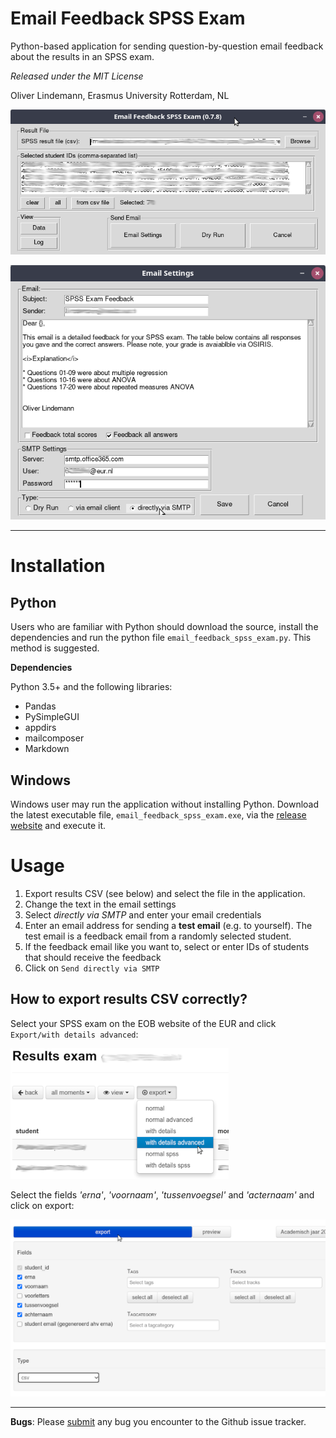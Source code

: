 # Email Feedback SPSS Exam

Python-based application for sending question-by-question email feedback 
about the results in an SPSS exam.

*Released under the MIT License*

Oliver Lindemann, Erasmus University Rotterdam, NL

![export](picts/screenshot_1.png) 

![export](picts/screenshot_2.png) 

---

# Installation

## Python 

Users who are familiar with Python should download the source, install the 
dependencies and run the python file `email_feedback_spss_exam.py`. This 
method is suggested.

**Dependencies**

Python 3.5+ and the following libraries:
* Pandas
* PySimpleGUI
* appdirs
* mailcomposer
* Markdown

## Windows

Windows user may run the application without installing Python. Download the 
latest executable file, `email_feedback_spss_exam.exe`, via the
[release website](https://github.com/essb-mt-section/email-feedback-spss-exam/releases/latest)
and execute it.

# Usage

1. Export results CSV (see below) and select the file in the application.
2. Change the text in the email settings
3. Select *directly via SMTP* and enter your email credentials
4. Enter an email address for sending a **test email** (e.g. to yourself). 
   The test email is a feedback email from a randomly selected student. 
5. If the feedback email like you want to, select or enter IDs of students 
   that should receive the feedback
6. Click on `Send directly via SMTP`    

## How to export results CSV correctly?

Select your SPSS exam on the EOB website of the EUR and click 
`Export/with details advanced`:

![export](picts/export_screenshot_2.png) 

Select the fields *'erna'*, *'voornaam'*, *'tussenvoegsel'* and 
*'acternaam'*  and click on export: 

![export](picts/export_screenshot_1.png) 


---
**Bugs**: Please [submit](https://github.com/essb-mt-section/email-feedback-spss-exam/issues/new)
any bug you encounter to the Github issue tracker.

